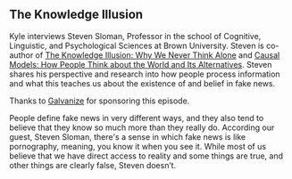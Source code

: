 ## The Knowledge Illusion

Kyle interviews Steven Sloman, Professor in the school of Cognitive, Linguistic, and Psychological Sciences at Brown University.  Steven is co-author of [The Knowledge Illusion: Why We Never Think Alone](https://www.amazon.com/Knowledge-Illusion-Never-Think-Alone/dp/0399184368/ref=sr_1_1?ie=UTF8&qid=1535926735&sr=8-1&keywords=the+knowledge+illusion) and [Causal Models: How People Think about the World and Its Alternatives](https://www.amazon.com/Causal-Models-People-Think-Alternatives/dp/0195394291).  Steven shares his perspective and research into how people process information and what this teaches us about the existence of and belief in fake news.

Thanks to [Galvanize](http://galvanize.com/dataskeptic) for sponsoring this episode.

People define fake news in very different ways, and they also tend to believe that they know so much more than they really do. According our guest, Steven Sloman, there's a sense in which fake news is like pornography, meaning, you know it when you see it. While most of us believe that we have direct access to reality and some things are true, and other things are clearly false, Steven doesn’t.

